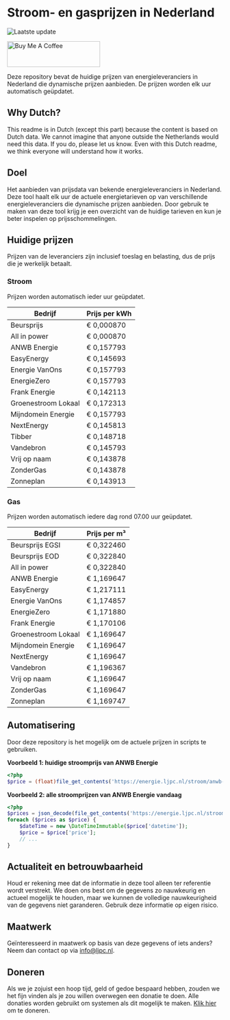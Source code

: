 # Stroom- en gasprijzen in Nederland

![Laatste update](https://img.shields.io/badge/laatste%20update-2025--08--05%2018%3A00%20CET-brightgreen)

<a href="https://www.buymeacoffee.com/Lars-" target="_blank"><img src="https://cdn.buymeacoffee.com/buttons/v2/default-orange.png" alt="Buy Me A Coffee" height="60" style="height: 60px !important;width: 217px !important;" ></a>

Deze repository bevat de huidige prijzen van energieleveranciers in Nederland die dynamische prijzen aanbieden. De prijzen worden elk uur automatisch geüpdatet.

## Why Dutch?

This readme is in Dutch (except this part) because the content is based on Dutch data. We cannot imagine that anyone outside the Netherlands would need this data. If you do, please let us know. Even with this Dutch readme, we think
everyone will understand how it works.

## Doel

Het aanbieden van prijsdata van bekende energieleveranciers in Nederland. Deze tool haalt elk uur de actuele energietarieven op van verschillende energieleveranciers die dynamische prijzen aanbieden. Door gebruik te maken van deze tool
krijg je een overzicht van de huidige tarieven en kun je beter inspelen op prijsschommelingen.

## Huidige prijzen

Prijzen van de leveranciers zijn inclusief toeslag en belasting, dus de prijs die je werkelijk betaalt.

### Stroom

Prijzen worden automatisch ieder uur geüpdatet.

 Bedrijf | Prijs per kWh 
---------|---------------
Beursprijs | € 0,000870
All in power | € 0,000870
ANWB Energie | € 0,157793
EasyEnergy | € 0,145693
Energie VanOns | € 0,157793
EnergieZero | € 0,157793
Frank Energie | € 0,142113
Groenestroom Lokaal | € 0,172313
Mijndomein Energie | € 0,157793
NextEnergy | € 0,145813
Tibber | € 0,148718
Vandebron | € 0,145793
Vrij op naam | € 0,143878
ZonderGas | € 0,143878
Zonneplan | € 0,143913


### Gas

Prijzen worden automatisch iedere dag rond 07.00 uur geüpdatet.

 Bedrijf | Prijs per m³ 
---------|--------------
Beursprijs EGSI | € 0,322460
Beursprijs EOD | € 0,322840
All in power | € 0,322840
ANWB Energie | € 1,169647
EasyEnergy | € 1,217111
Energie VanOns | € 1,174857
EnergieZero | € 1,171880
Frank Energie | € 1,170106
Groenestroom Lokaal | € 1,169647
Mijndomein Energie | € 1,169647
NextEnergy | € 1,169647
Vandebron | € 1,196367
Vrij op naam | € 1,169647
ZonderGas | € 1,169647
Zonneplan | € 1,169747


## Automatisering

Door deze repository is het mogelijk om de actuele prijzen in scripts te gebruiken.

**Voorbeeld 1: huidige stroomprijs van ANWB Energie**

```php
<?php
$price = (float)file_get_contents('https://energie.ljpc.nl/stroom/anwb-energie-nu.txt');

```

**Voorbeeld 2: alle stroomprijzen van ANWB Energie vandaag**

```php
<?php
$prices = json_decode(file_get_contents('https://energie.ljpc.nl/stroom/all-in-power-vandaag.json'),true);
foreach ($prices as $price) {
    $dateTime = new \DateTimeImmutable($price['datetime']);
    $price = $price['price'];
    // ...
}
```

## Actualiteit en betrouwbaarheid

Houd er rekening mee dat de informatie in deze tool alleen ter referentie wordt verstrekt. We doen ons best om de gegevens zo nauwkeurig en actueel mogelijk te houden, maar we kunnen de volledige nauwkeurigheid van de gegevens niet
garanderen. Gebruik deze informatie op eigen risico.

## Maatwerk

Geïnteresseerd in maatwerk op basis van deze gegevens of iets anders? Neem dan contact op
via [info@ljpc.nl](mailto:info@ljpc.nl?subject=Energie%20prijzen).

## Doneren

Als we je zojuist een hoop tijd, geld of gedoe bespaard hebben, zouden we het fijn vinden als je zou willen overwegen een
donatie te doen. Alle donaties worden gebruikt om systemen als dit mogelijk te
maken. [Klik hier](https://www.buymeacoffee.com/Lars-) om te doneren.
